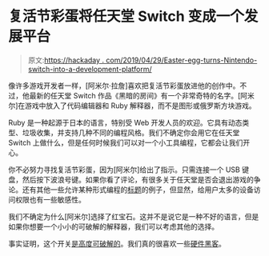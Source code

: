 # 复活节彩蛋将任天堂 Switch 变成一个发展平台

> 原文:[https://hackaday . com/2019/04/29/Easter-egg-turns-Nintendo-switch-into-a-development-platform/](https://hackaday.com/2019/04/29/easter-egg-turns-nintendo-switch-into-a-development-platform/)

像许多游戏开发者一样，[阿米尔·拉詹]喜欢把复活节彩蛋放进他的创作中。不过，他最新的任天堂 Switch 作品《黑暗的房间》有一个非常奇特的名字。[阿米尔]在游戏中放入了代码编辑器和 Ruby 解释器，而不是图形或俄罗斯方块游戏。

Ruby 是一种起源于日本的语言，特别受 Web 开发人员的欢迎。它具有动态类型、垃圾收集，并支持几种不同的编程风格。我们不确定你会用它在任天堂 Switch 上做什么，但是任何时候我们可以对一个小工具编程，它都会让我们开心。

你不必努力寻找复活节彩蛋，因为[阿米尔]给出了指示。只需连接一个 USB 键盘，然后按下波浪号键。如果你看了评论，有很多关于任天堂是否会退出游戏的争论。还有其他一些允许某种形式编程的[标题](https://www.fuze.co.uk/nintendo-switch.html)的例子，但显然，给用户太多的设备访问权限也有一些敏感性。

我们不确定为什么[阿米尔]选择了红宝石。这并不是说它是一种不好的语言，但是如果你想要一个小小的可破解的解释器，我们可以考虑其他的选择。

事实证明，这个开关[是高度可破解的](https://hackaday.com/2017/12/29/34c3-hacking-the-nintendo-switch/)。我们真的很喜欢一些[硬件黑客](https://hackaday.com/2018/07/01/nintendo-switch-gets-internal-trinket-hardmod/)。